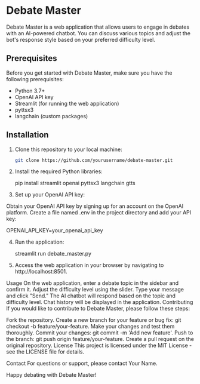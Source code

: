 # Debate Master

Debate Master is a web application that allows users to engage in debates with an AI-powered chatbot. You can discuss various topics and adjust the bot's response style based on your preferred difficulty level.

## Prerequisites

Before you get started with Debate Master, make sure you have the following prerequisites:

- Python 3.7+
- OpenAI API key
- Streamlit (for running the web application)
- pyttsx3
- langchain (custom packages)

## Installation

1. Clone this repository to your local machine:

   ```bash
   git clone https://github.com/yourusername/debate-master.git

2. Install the required Python libraries:

   pip install streamlit openai pyttsx3 langchain gtts

3. Set up your OpenAI API key:

  Obtain your OpenAI API key by signing up for an account on the OpenAI platform.
  Create a file named .env in the project directory and add your API key:

  OPENAI_API_KEY=your_openai_api_key

4. Run the application:

     streamlit run debate_master.py

5. Access the web application in your browser by navigating to http://localhost:8501.

Usage
On the web application, enter a debate topic in the sidebar and confirm it.
Adjust the difficulty level using the slider.
Type your message and click "Send."
The AI chatbot will respond based on the topic and difficulty level.
Chat history will be displayed in the application.
Contributing
If you would like to contribute to Debate Master, please follow these steps:

Fork the repository.
Create a new branch for your feature or bug fix: git checkout -b feature/your-feature.
Make your changes and test them thoroughly.
Commit your changes: git commit -m 'Add new feature'.
Push to the branch: git push origin feature/your-feature.
Create a pull request on the original repository.
License
This project is licensed under the MIT License - see the LICENSE file for details.

Contact
For questions or support, please contact Your Name.

Happy debating with Debate Master!








